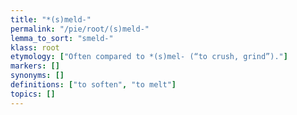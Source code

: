 ```yaml
---
title: "*(s)meld-"
permalink: "/pie/root/(s)meld-"
lemma_to_sort: "smeld-"
klass: root
etymology: ["Often compared to *(s)mel- (“to crush, grind”)."]
markers: []
synonyms: []
definitions: ["to soften", "to melt"]
topics: []
---
```


